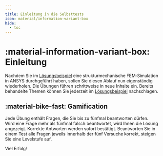 ```yaml
---
---
title: Einleitung in die Selbsttests
icon: material/information-variant-box
hide:
  - toc
---
```


# :material-information-variant-box: Einleitung

Nachdem Sie im [Lösungsbeispiel](../../02_Loesungsbeispiele/zweiseitig-gelagerter-balken/Aufgabenstellung/) eine strukturmechanische FEM‑Simulation in ANSYS durchgeführt haben, sollen Sie diesen Ablauf nun eigenständig wiederholen. Die Übungen führen schrittweise in neue Inhalte ein. Bereits behandelte Themen können Sie jederzeit im [Lösungsbeispiel](../../02_Loesungsbeispiele/zweiseitig-gelagerter-balken/Aufgabenstellung/) nachschlagen.

## :material-bike-fast: Gamification

Jede Übung enthält Fragen, die Sie bis zu fünfmal beantworten dürfen. Wird eine Frage mehr als fünfmal falsch beantwortet, wird Ihnen die Lösung angezeigt. Korrekte Antworten werden sofort bestätigt. Beantworten Sie in einem Test alle Fragen jeweils innerhalb der fünf Versuche korrekt, steigen Sie eine Levelstufe auf. 

Viel Erfolg!